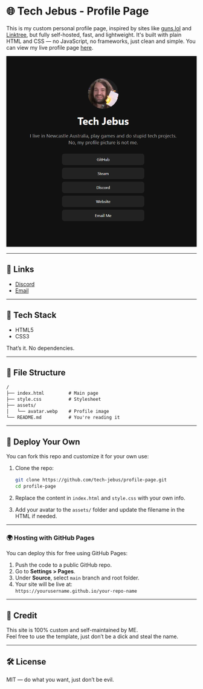 # 🌐 Tech Jebus - Profile Page

This is my custom personal profile page, inspired by sites like [guns.lol](https://guns.lol) and [Linktree](https://linktr.ee), but fully self-hosted, fast, and lightweight. It's built with plain HTML and CSS — no JavaScript, no frameworks, just clean and simple. You can view my live profile page [here](https://techjebus.games).


![screenshot](preview.png)

---

## 🔗 Links

- [Discord](https://discord.com/users/techjebus)
- [Email](mailto:techjebus@techjebus.games)

---

## 🧰 Tech Stack

- HTML5
- CSS3

That’s it. No dependencies.

---

## 📁 File Structure

```
/
├── index.html         # Main page
├── style.css          # Stylesheet
├── assets/
│   └── avatar.webp    # Profile image
└── README.md          # You're reading it
```

---

## 🚀 Deploy Your Own

You can fork this repo and customize it for your own use:

1. Clone the repo:
   ```bash
   git clone https://github.com/tech-jebus/profile-page.git
   cd profile-page
   ```

2. Replace the content in `index.html` and `style.css` with your own info.

3. Add your avatar to the `assets/` folder and update the filename in the HTML if needed.

---

### 🌍 Hosting with GitHub Pages

You can deploy this for free using GitHub Pages:

1. Push the code to a public GitHub repo.
2. Go to **Settings > Pages**.
3. Under **Source**, select `main` branch and root folder.
4. Your site will be live at:  
   `https://yourusername.github.io/your-repo-name`

---

## 📸 Credit

This site is 100% custom and self-maintained by ME.  
Feel free to use the template, just don’t be a dick and steal the name.

---

## 🛠 License

MIT — do what you want, just don’t be evil.
